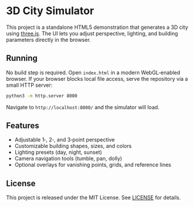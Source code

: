 # 3D City Simulator

This project is a standalone HTML5 demonstration that generates a 3D city using [three.js](https://threejs.org/).  The UI lets you adjust perspective, lighting, and building parameters directly in the browser.

## Running

No build step is required.  Open `index.html` in a modern WebGL‑enabled browser.  If your browser blocks local file access, serve the repository via a small HTTP server:

```bash
python3 -m http.server 8000
```

Navigate to `http://localhost:8000/` and the simulator will load.

## Features

- Adjustable 1‑, 2‑, and 3‑point perspective
- Customizable building shapes, sizes, and colors
- Lighting presets (day, night, sunset)
- Camera navigation tools (tumble, pan, dolly)
- Optional overlays for vanishing points, grids, and reference lines

## License

This project is released under the MIT License.  See [LICENSE](LICENSE) for details.
